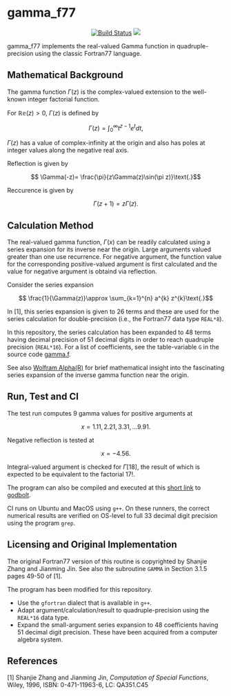 gamma_f77
==================

<p align="center">
    <a href="https://github.com/ckormanyos/gamma_f77/actions">
        <img src="https://github.com/ckormanyos/gamma_f77/actions/workflows/gamma_f77.yml/badge.svg" alt="Build Status"></a>
    <a href="https://godbolt.org/z/Tq1Ee4oae" alt="godbolt">
        <img src="https://img.shields.io/badge/try%20it%20on-godbolt-green" /></a>
</p>

gamma_f77 implements the real-valued Gamma function in quadruple-precision using
the classic Fortran77 language.

## Mathematical Background

The gamma function $\Gamma\left(z\right)$ is the complex-valued extension
to the well-known integer factorial function.

For $\mathbb{Re}\left(z\right) > 0$, $\Gamma(z)$ is defined by

$$\Gamma(z)=\int_{0}^{\infty}t^{z-1} e^{t} dt\text{,}$$

$\Gamma(z)$ has a value of complex-infinity at the origin and also
has poles at integer values along the negative real axis.

Reflection is given by

$$ \Gamma(-z)= \frac{\pi}{z\Gamma(z)\sin(\pi z)}\text{.}$$

Reccurence is given by

$$ \Gamma(z+1)= z\Gamma(z)\text{.}$$

## Calculation Method

The real-valued gamma function, $\Gamma\left(x\right)$
can be readily calculated using a series expansion
for its inverse near the origin.
Large arguments valued greater than one use recurrence.
For negative argument, the function value for the corresponding
positive-valued argument is first calculated and the value
for negative argument is obtaind via reflection.

Consider the series expansion

$$ \frac{1}{\Gamma(z)}\approx \sum_{k=1}^{n} a^{k} z^{k}\text{.}$$

In [1], this series expansion is given to 26 terms and these are used
for the series calculation for double-precision
(i.e., the Fortran77 data type `REAL*8`).

In this repository, the series calculation has been
expanded to $48$ terms having decimal precision of $51$ decimal digits
in order to reach quadruple precision (`REAL*16`).
For a list of coefficients, see the table-variable `G` in the
source code [gamma.f](./gamma.f).

See also
[Wolfram Alpha(R)](https://www.wolframalpha.com/input?i=Series%5B1%2FGamma%5Bz%5D%2C+%7Bz%2C+0%2C+3%7D%5D)
for brief mathematical insight into the fascinating
series expansion of the inverse gamma function near the origin.

## Run, Test and CI

The test run computes $9$ gamma values
for positive arguments at

$$x = 1.11, 2.21, 3.31, {\ldots} 9.91\text{.}$$

Negative reflection is tested at

$$x=-4.56\text{.}$$

Integral-valued argument is checked for $\Gamma[18]$,
the result of which is expected to be equivalent
to the factorial $17!$.

The program can also be compiled and executed at this
[short link](https://godbolt.org/z/Tq1Ee4oae)
to [godbolt](https://godbolt.org).

CI runs on Ubuntu and MacOS using `g++`.
On these runners, the correct numerical results
are verified on OS-level to full $33$ decimal digit precision
using the program `grep`.

## Licensing and Original Implementation

The original Fortran77 version of this routine is copyrighted by
Shanjie Zhang and Jianming Jin. See also the subroutine `GAMMA`
in Section 3.1.5 pages 49-50 of [1].

The program has been modified for this repository.
  - Use the `gfortran` dialect that is available in `g++`.
  - Adapt argument/calculation/result to quadruple-precision using the `REAL*16` data type.
  - Expand the small-argument series expansion to $48$ coefficients having $51$ decimal digit precision. These have been acquired from a computer algebra system.

## References

[1] Shanjie Zhang and Jianming Jin, _Computation_ _of_ _Special_ _Functions_,
Wiley, 1996, ISBN: 0-471-11963-6, LC: QA351.C45
